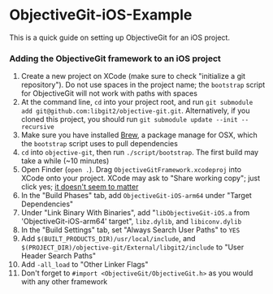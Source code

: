 ObjectiveGit-iOS-Example
========================

This is a quick guide on setting up ObjectiveGit for an iOS project.

### Adding the ObjectiveGit framework to an iOS project
1. Create a new project on XCode (make sure to check "initialize a git repository"). Do not use spaces in the project name; the `bootstrap` script for ObjectiveGit will not work with paths with spaces
1. At the command line, `cd` into your project root, and run `git submodule add git@github.com:libgit2/objective-git.git`. Alternatively, if you cloned this project, you should run `git submodule update --init --recursive`
1. Make sure you have installed [Brew][2], a package manage for OSX, which the `bootstrap` script uses to pull dependencies
1. `cd` into `objective-git`, then run `./script/bootstrap`. The first build may take a while (~10 minutes)
1. Open Finder (`open .`). Drag `ObjectiveGitFramework.xcodeproj` into XCode onto your project. XCode may ask to "Share working copy"; just click yes; [it doesn't seem to matter][3]
1. In the "Build Phases" tab, add `ObjectiveGit-iOS-arm64` under "Target Dependencies"
1. Under "Link Binary With Binaries", add "`libObjectiveGit-iOS.a` from 'ObjectiveGit-iOS-arm64' target", `libz.dylib`, and `libiconv.dylib`
1. In the "Build Settings" tab, set "Always Search User Paths" to `YES`
1. Add `$(BUILT_PRODUCTS_DIR)/usr/local/include`, and `$(PROJECT_DIR)/objective-git/External/libgit2/include` to "User Header Search Paths"
1. Add `-all_load` to "Other Linker Flags"
1. Don't forget to `#import <ObjectiveGit/ObjectiveGit.h>` as you would with any other framework

[1]: https://github.com/libgit2/objective-git
[2]: http://brew.sh
[3]: http://stackoverflow.com/questions/19324756/share-working-copy-in-xcode-when-adding-a-project-under-git-version-control
